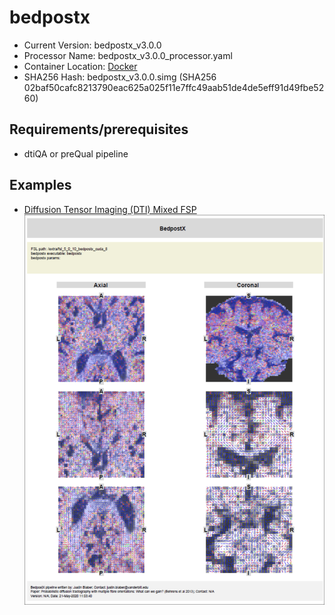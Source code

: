 # bedpostx

- Current Version: bedpostx_v3.0.0
- Processor Name: bedpostx_v3.0.0_processor.yaml
- Container Location: [Docker](https://hub.docker.com/r/justinblaber/bedpostx/tags/)
- SHA256 Hash: bedpostx_v3.0.0.simg (SHA256 02baf50cafc8213790eac625a025f11e7ffc49aab51de4de5eff91d49fbe5260)


## Requirements/prerequisites


- dtiQA or preQual pipeline

## Examples

- [Diffusion Tensor Imaging (DTI) Mixed FSP](pdfs/bedpostx.pdf) <img src="images/bedpostx.png">
